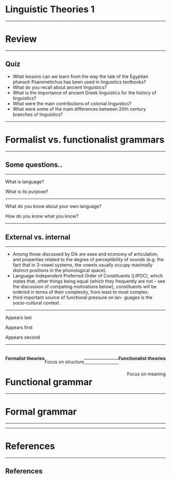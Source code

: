 

# Linguistic Theories 1

---

# Review

---

## Quiz

- What lessons can we learn from the way the tale of the Egyptian pharaoh Psammetichus has been used in linguistics textbooks?
- What do you recall about ancient linguistics?
- What is the importance of ancient Greek linguistics for the history of linguistics?
- What were the main contributions of colonial linguistics?
- What were some of the main differences between 20th century branches of linguistics?

---

# Formalist vs. functionalist grammars

---

## Some questions..

---

What is language?  

What is its purpose?

---

What do you know about your own language?  

How do you know what you know?

---

## External vs. internal 


---


-  Among those discussed by Dik are ease and economy of articulation, and properties related to the degree of perceptibility of sounds (e.g. the fact that in 3-vowel systems, the vowels usually occupy maximally distinct positions in the phonological space).
-  Language-Independent Preferred Order of Constituents (LIPOC), which states that, other things being equal (which they frequently are not – see the discussion of competing motivations below), constituents will be ordered in terms of their complexity, from least to most complex.
-  third important source of functional pressure on lan- guages is the socio-cultural context.


---


<p class="fragment" data-fragment-index="1">Appears last</p>
<p class="fragment" data-fragment-index="1">Appears first</p>
<p class="fragment" data-fragment-index="2">Appears second</p>


---


<h4 style="text-align: left; float: left;">Formalist theories</h2>
<h4 style="text-align: right; float: right;">Functionalist theories</h2>

												
<br>

<p class="fragment" data-fragment-index="1" style="text-align: left; float: left;">Focus on structure</p>

<p class="fragment" data-fragment-index="1" style="text-align: right; float: right;">Focus on meaning</p>
	



---



<div id = "left">


</div>



<div id = "right">


</div>




---

# Functional grammar

---

# Formal grammar

---



---


# References

---

## References


<div id = "refs">

